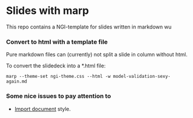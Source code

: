 # Slides with marp 
This repo contains a NGI-template for slides written in markdown wu


### Convert to html with a template file
Pure markdown files can (currently) not split a slide in column without html. 

To convert the slidedeck into a *.html file: 

    marp --theme-set ngi-theme.css --html -w model-validation-sexy-again.md


### Some nice issues to pay attention to 

- [Import document](https://github.com/marp-team/marpit/issues/135) style. 


